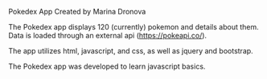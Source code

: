 Pokedex App
Created by Marina Dronova

The Pokedex app displays 120 (currently) pokemon and details about them. Data is loaded through an external api (https://pokeapi.co/). 

The app utilizes html, javascript, and css, as well as jquery and bootstrap.

The Pokedex app was developed to learn javascript basics.
